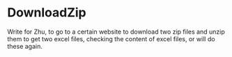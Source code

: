 # DownloadZip
Write for Zhu, to go to a certain website to download two zip files and unzip them to get two excel files, checking the content of excel files, or will do these again.
